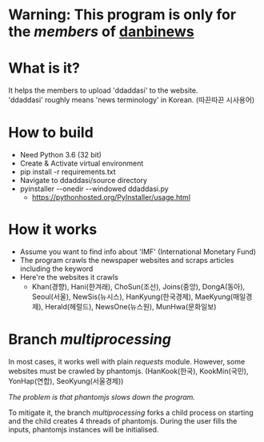 # Warning: This program is only for the *members* of [danbinews](http://www.danbinews.com/)

# What is it?
It helps the members to upload 'ddaddasi' to the website.  
'ddaddasi' roughly means 'news terminology' in Korean. (따끈따끈 시사용어)

# How to build
- Need Python 3.6 (32 bit)
- Create & Activate virtual environment
- pip install -r requirements.txt
- Navigate to ddaddasi/source directory
- pyinstaller --onedir --windowed ddaddasi.py
  - https://pythonhosted.org/PyInstaller/usage.html

# How it works
- Assume you want to find info about 'IMF' (International Monetary Fund)
- The program crawls the newspaper websites and scraps articles including the keyword
- Here're the websites it crawls
  - Khan(경향), Hani(한겨래), ChoSun(조선), Joins(중앙), DongA(동아), Seoul(서울), NewSis(뉴시스), HanKyung(한국경제), 
  MaeKyung(매일경제), Herald(헤럴드), NewsOne(뉴스원), MunHwa(문화일보)

# Branch *multiprocessing*
In most cases, it works well with plain *requests* module. However, some websites must be crawled by phantomjs.
(HanKook(한국), KookMin(국민), YonHap(연합), SeoKyung(서울경제))
  
*The problem is that phantomjs slows down the program.*  

To mitigate it, the branch *multiprocessing* forks a child process on starting
and the child creates 4 threads of phantomjs. During the user fills the inputs, phantomjs instances will be initialised. 

